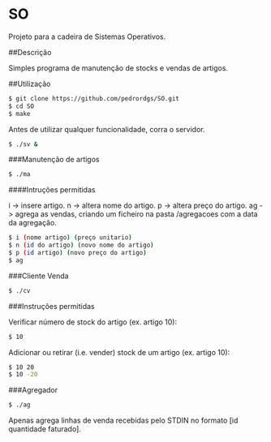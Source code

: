 # SO

Projeto para a cadeira de Sistemas Operativos.

##Descrição

Simples programa de manutenção de stocks e vendas de artigos.

##Utilização

```bash
$ git clone https://github.com/pedrordgs/SO.git
$ cd SO
$ make
```

Antes de utilizar qualquer funcionalidade, corra o servidor.

```bash
$ ./sv &
```

###Manutenção de artigos

```bash
$ ./ma
```

####Intruções permitidas

i -> insere artigo.
n -> altera nome do artigo.
p -> altera preço do artigo.
ag -> agrega as vendas, criando um ficheiro na pasta /agregacoes com a data da agregação.

```bash
$ i (nome artigo) (preço unitario)
$ n (id do artigo) (novo nome do artigo)
$ p (id artigo) (novo preço do artigo)
$ ag
```

###Cliente Venda

```bash
$ ./cv
```

###Instruções permitidas

Verificar número de stock do artigo (ex. artigo 10):
```bash
$ 10
```

Adicionar ou retirar (i.e. vender) stock de um artigo (ex. artigo 10):
```bash
$ 10 20
$ 10 -20
```

###Agregador

```bash
$ ./ag
```

Apenas agrega linhas de venda recebidas pelo STDIN no formato [id quantidade faturado].
